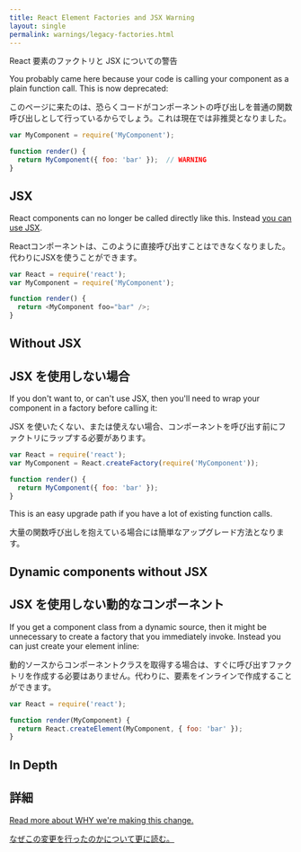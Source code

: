 ```yaml
---
title: React Element Factories and JSX Warning
layout: single
permalink: warnings/legacy-factories.html
---
```


React 要素のファクトリと JSX についての警告

You probably came here because your code is calling your component as a plain function call. This is now deprecated:

このページに来たのは、恐らくコードがコンポーネントの呼び出しを普通の関数呼び出しとして行っているからでしょう。これは現在では非推奨となりました。

```javascript
var MyComponent = require('MyComponent');

function render() {
  return MyComponent({ foo: 'bar' });  // WARNING
}
```

## JSX

React components can no longer be called directly like this. Instead [you can use JSX](/docs/jsx-in-depth.html).

Reactコンポーネントは、このように直接呼び出すことはできなくなりました。代わりにJSXを使うことができます。

```javascript
var React = require('react');
var MyComponent = require('MyComponent');

function render() {
  return <MyComponent foo="bar" />;
}
```

## Without JSX
## JSX を使用しない場合

If you don't want to, or can't use JSX, then you'll need to wrap your component in a factory before calling it:

JSX を使いたくない、または使えない場合、コンポーネントを呼び出す前にファクトリにラップする必要があります。

```javascript
var React = require('react');
var MyComponent = React.createFactory(require('MyComponent'));

function render() {
  return MyComponent({ foo: 'bar' });
}
```

This is an easy upgrade path if you have a lot of existing function calls.

大量の関数呼び出しを抱えている場合には簡単なアップグレード方法となります。


## Dynamic components without JSX

## JSX を使用しない動的なコンポーネント

If you get a component class from a dynamic source, then it might be unnecessary to create a factory that you immediately invoke. Instead you can just create your element inline:



動的ソースからコンポーネントクラスを取得する場合は、すぐに呼び出すファクトリを作成する必要はありません。代わりに、要素をインラインで作成することができます。



```javascript
var React = require('react');

function render(MyComponent) {
  return React.createElement(MyComponent, { foo: 'bar' });
}
```

## In Depth
## 詳細


[Read more about WHY we're making this change.](https://gist.github.com/sebmarkbage/d7bce729f38730399d28)

[なぜこの変更を行ったのかについて更に読む。](https://gist.github.com/sebmarkbage/d7bce729f38730399d28)

